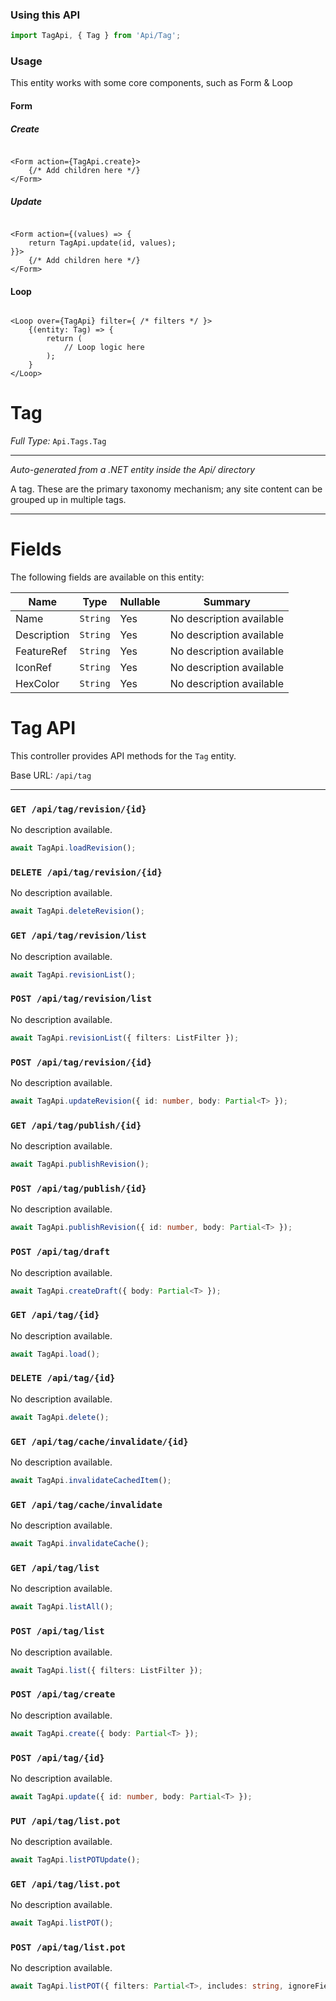 ### Using this API

```typescript
import TagApi, { Tag } from 'Api/Tag';
```

### Usage

This entity works with some core components, such as Form & Loop

#### Form

##### Create

```tsx

<Form action={TagApi.create}>
    {/* Add children here */}
</Form>
```

##### Update

```tsx

<Form action={(values) => { 
    return TagApi.update(id, values); 
}}>
    {/* Add children here */}
</Form>
```

#### Loop

```tsx

<Loop over={TagApi} filter={ /* filters */ }>
    {(entity: Tag) => {
        return (
            // Loop logic here
        );
    }
</Loop>
```

# Tag

*Full Type:* `Api.Tags.Tag`



---

*Auto-generated from a .NET entity inside the Api/ directory*

A tag.
            These are the primary taxonomy mechanism; any site content can be grouped up in multiple tags.

---



# Fields

The following fields are available on this entity:

| Name        | Type     | Nullable | Summary                  |
| ----------- | -------- | -------- | ------------------------ |
| Name        | `String` | Yes      | No description available |
| Description | `String` | Yes      | No description available |
| FeatureRef  | `String` | Yes      | No description available |
| IconRef     | `String` | Yes      | No description available |
| HexColor    | `String` | Yes      | No description available |

# Tag API

This controller provides API methods for the `Tag` entity.

Base URL: `/api/tag`

---

### `GET /api/tag/revision/{id}`

No description available.

```ts
await TagApi.loadRevision();
```

### `DELETE /api/tag/revision/{id}`

No description available.

```ts
await TagApi.deleteRevision();
```

### `GET /api/tag/revision/list`

No description available.

```ts
await TagApi.revisionList();
```

### `POST /api/tag/revision/list`

No description available.

```ts
await TagApi.revisionList({ filters: ListFilter });
```

### `POST /api/tag/revision/{id}`

No description available.

```ts
await TagApi.updateRevision({ id: number, body: Partial<T> });
```

### `GET /api/tag/publish/{id}`

No description available.

```ts
await TagApi.publishRevision();
```

### `POST /api/tag/publish/{id}`

No description available.

```ts
await TagApi.publishRevision({ id: number, body: Partial<T> });
```

### `POST /api/tag/draft`

No description available.

```ts
await TagApi.createDraft({ body: Partial<T> });
```

### `GET /api/tag/{id}`

No description available.

```ts
await TagApi.load();
```

### `DELETE /api/tag/{id}`

No description available.

```ts
await TagApi.delete();
```

### `GET /api/tag/cache/invalidate/{id}`

No description available.

```ts
await TagApi.invalidateCachedItem();
```

### `GET /api/tag/cache/invalidate`

No description available.

```ts
await TagApi.invalidateCache();
```

### `GET /api/tag/list`

No description available.

```ts
await TagApi.listAll();
```

### `POST /api/tag/list`

No description available.

```ts
await TagApi.list({ filters: ListFilter });
```

### `POST /api/tag/create`

No description available.

```ts
await TagApi.create({ body: Partial<T> });
```

### `POST /api/tag/{id}`

No description available.

```ts
await TagApi.update({ id: number, body: Partial<T> });
```

### `PUT /api/tag/list.pot`

No description available.

```ts
await TagApi.listPOTUpdate();
```

### `GET /api/tag/list.pot`

No description available.

```ts
await TagApi.listPOT();
```

### `POST /api/tag/list.pot`

No description available.

```ts
await TagApi.listPOT({ filters: Partial<T>, includes: string, ignoreFields: string });
```

